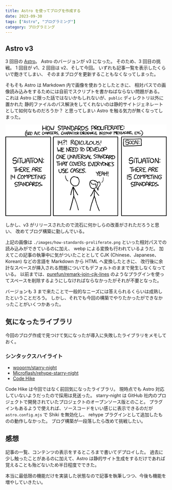 ```yaml
---
title: Astro を使ってブログを作成する
date: 2023-09-30
tags: ["Astro", "プログラミング"]
category: プログラミング
---
```


## Astro v3

3 回目の [Astro](https://astro.build/)。 Astro のバージョンが v3 になった。
そのため、3 回目の挑戦。 1 回目が v1、2 回目は v2、そして今回。
いずれも記事一覧を表示したくらいで飽きてしまい、
そのままブログを更新することもなくなってしまった。

そもそも Astro は Markdown 内で画像を使おうとしたときに、
相対パスでの画像読み込みをするためには自前でスクリプトを書かねばならない問題がある。
これは Astro に限った話ではないかもしれないが、`public`
ディレクトリ以外に置かれた
静的ファイルのパス解決をしてくれないのは静的サイトジェネレートとして如何なものだろうか？
と思ってしまい Astro を触る気力が無くなってしまった。

![How standards proliferate](./images/how-standards-proliferate.png)

しかし、v3 がリリースされたので流石に何かしらの改善がされただろうと思い、
改めてブログ構築に勤しんでいる。

上記の画像は `./images/how-standards-proliferate.png`
といった相対パスでの読み込みができているのに加え、 webp
による変換も行われているようだ。 加えてこの記事の執筆中に気がついたこととして
CJK (Chinese、Japanese、Korean) などの言語を Markdown から HTML
へ変換したときに、
改行後に余計なスペースが挿入される問題についてもデフォルトのままで発生しなくなっている。
以前までは、[purefun/remark-join-cjk-lines](https://github.com/purefun/remark-join-cjk-lines)
のようなプラグインを使ってスペースを削除するようにしなければならなかったがそれが不要となった。

バージョンも 3
まで来たことで一般的なニーズには答えられるくらいは成熟したということだろう。
しかし、それでも今回の構築でやりたかったができなかったことがいくつかあった。

## 気になったライブラリ

今回のブログ作成で見つけて気になったが導入に失敗したライブラリをメモしておく。

### シンタックスハイライト

- [wooorm/starry-night](https://github.com/wooorm/starry-night)
- [Microflash/rehype-starry-night](https://github.com/Microflash/rehype-starry-night)
- [Code Hike](https://codehike.org/)

Code Hike は今回ではなく前回気になったライブラリ。 現時点でも Astro
対応していないようだったので採用は見送った。 starry-night は GitHub
社内のプロジェクトで開発されていたプロジェクトのオープンソース版とのこと。
プラグインもあるようで使えれば、ソースコードをいい感じに表示できるのだが
`astro.config.mjs` で Shiki を無効化し、 rehype
プラグインとして追加したものの動作しなかった。
ブログ構築が一段落したら改めて挑戦したい。

## 感想

記事の一覧、コンテンツの表示をするところまで書いてデプロイした。
過去に少し触ったことがあるのに加えて、Astro は静的サイト生成をするだけであれば
覚えることも殆どないため半日程度でできた。

本当に最低限の機能だけを実装した状態なので記事を執筆しつつ、今後も機能を増やしていきたい。
